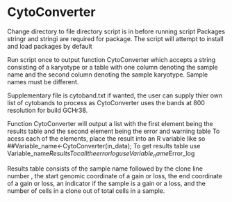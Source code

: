 # CytoConverter
Change directory to file directory script is in before running script
Packages stringr and stringi are required for package. The script will attempt to install and load packages by default

Run script once to output function CytoConverter which accepts a string consisting of a karyotype or a table with one column denoting the sample name and the second column denoting the sample karyotype. Sample names must be different.

Supplementary file is cytoband.txt
if wanted, the user can supply thier own list of cytobands to process as CytoConverter uses the bands at 800 resolution for build GCHr38.


Function CytoConverter will output a list with the first element being the results table and the second element being the error and warning table 
To acess each of the elements, place the result into an R variable like so
##Variable_name<-CytoConverter(in_data);
To get results table use Variable_name$Results
To call the error log use Variable_name$Error_log

Results table consists of the sample name followed by the clone line number , the start genomic coordinate of a gain or loss, the end coordinate of a gain or loss, an indicator if the sample is a gain or a loss, and the number of cells in a clone out of total cells in a sample. 

